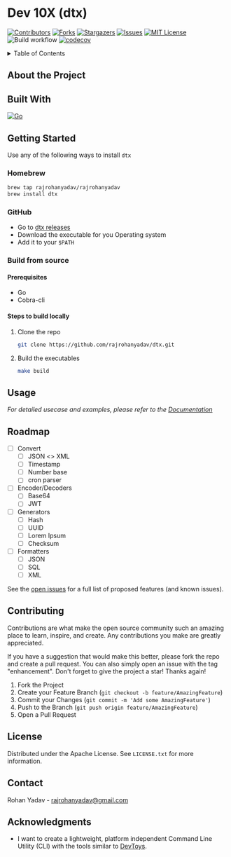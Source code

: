 # Dev 10X (dtx)

[![Contributors][contributors-shield]][contributors-url]
[![Forks][forks-shield]][forks-url]
[![Stargazers][stars-shield]][stars-url]
[![Issues][issues-shield]][issues-url]
[![MIT License][license-shield]][license-url]
![Build workflow][build-workflow-url]
[![codecov](https://codecov.io/gh/rajrohanyadav/dtx/graph/badge.svg?token=KD26F6HJY4)](https://codecov.io/gh/rajrohanyadav/dtx)
<!-- [![LinkedIn][linkedin-shield]][linkedin-url] -->

<details>
<summary>Table of Contents</summary>

<ol>
    <li>
      <a href="#about-the-project">About The Project</a>
      <ul>
        <li><a href="#built-with">Built With</a></li>
      </ul>
    </li>
    <li>
      <a href="#getting-started">Getting Started</a>
      <ul>
        <li><a href="#homebrew">Homebrew</a></li>
        <li><a href="#github">GitHub</a></li>
        <li><a href="#build-from-source">Build From Source</a></li>
      </ul>
    </li>
    <li><a href="#usage">Usage</a></li>
    <li><a href="#roadmap">Roadmap</a></li>
    <li><a href="#contributing">Contributing</a></li>
    <li><a href="#license">License</a></li>
    <li><a href="#contact">Contact</a></li>
    <li><a href="#acknowledgments">Acknowledgments</a></li>
  </ol>

</details>

## About the Project

## Built With
[![Go][go-shield]][go-url]


## Getting Started
Use any of the following ways to install `dtx`

### Homebrew
```sh
brew tap rajrohanyadav/rajrohanyadav
brew install dtx
```

### GitHub
* Go to [dtx releases](https://github.com/rajrohanyadav/dtx/releases/)
* Download the executable for you Operating system
* Add it to your `$PATH`

### Build from source

#### Prerequisites
* Go
* Cobra-cli

#### Steps to build locally
1. Clone the repo
   ```sh
   git clone https://github.com/rajrohanyadav/dtx.git
   ```
2. Build the executables
    ```sh
    make build
    ```

## Usage
_For detailed usecase and  examples, please refer to the [Documentation](https://rajrohanyadav.github.io/dtx/)_

## Roadmap
- [ ] Convert
  - [ ] JSON <> XML
  - [ ] Timestamp
  - [ ] Number base
  - [ ] cron parser
- [ ] Encoder/Decoders
  - [ ] Base64
  - [ ] JWT
- [ ] Generators
  - [ ] Hash
  - [ ] UUID
  - [ ] Lorem Ipsum
  - [ ] Checksum
- [ ] Formatters
  - [ ] JSON
  - [ ] SQL
  - [ ] XML

See the [open issues](https://github.com/rajrohanyadav/dtx/issues) for a full list of proposed features (and known issues).

## Contributing
Contributions are what make the open source community such an amazing place to learn, inspire, and create. Any contributions you make are greatly appreciated.

If you have a suggestion that would make this better, please fork the repo and create a pull request. You can also simply open an issue with the tag "enhancement". Don't forget to give the project a star! Thanks again!

1. Fork the Project
1. Create your Feature Branch (`git checkout -b feature/AmazingFeature`)
1. Commit your Changes (`git commit -m 'Add some AmazingFeature'`)
1. Push to the Branch (`git push origin feature/AmazingFeature`)
1. Open a Pull Request

## License
Distributed under the Apache License. See `LICENSE.txt` for more information.

## Contact
Rohan Yadav - rajrohanyadav@gmail.com

## Acknowledgments
- I want to create a lightweight, platform independent Command Line Utility (CLI) with the tools similar to [DevToys](https://devtoys.app/).



<!-- MARKDOWN LINKS & IMAGES -->
<!-- https://www.markdownguide.org/basic-syntax/#reference-style-links -->
[contributors-shield]: https://img.shields.io/github/contributors/rajrohanyadav/dtx.svg
[contributors-url]: https://github.com/rajrohanyadav/dtx/graphs/contributors
[forks-shield]: https://img.shields.io/github/forks/rajrohanyadav/dtx.svg
[forks-url]: https://github.com/rajrohanyadav/dtx/network/members
[stars-shield]: https://img.shields.io/github/stars/rajrohanyadav/dtx.svg
[stars-url]: https://github.com/rajrohanyadav/dtx/stargazers
[issues-shield]: https://img.shields.io/github/issues/rajrohanyadav/dtx.svg
[issues-url]: https://github.com/rajrohanyadav/dtx/issues
[license-shield]: https://img.shields.io/github/license/rajrohanyadav/dtx.svg
[license-url]: https://github.com/rajrohanyadav/dtx/blob/master/LICENSE.txt
[build-workflow]: Build
[build-workflow-url]: https://github.com/rajrohanyadav/dtx/actions/workflows/build.yml/badge.svg
<!-- [linkedin-shield]: https://img.shields.io/badge/-LinkedIn-black.svg?style=for-the-badge&logo=linkedin&colorB=555
[linkedin-url]: https://linkedin.com/in/rajrohanyadav -->
<!-- [product-screenshot]: images/screenshot.png -->
[go-shield]: https://img.shields.io/badge/Go-00ADD8?style=for-the-badge&logo=go&logoColor=white
[go-url]: https://go.dev/
